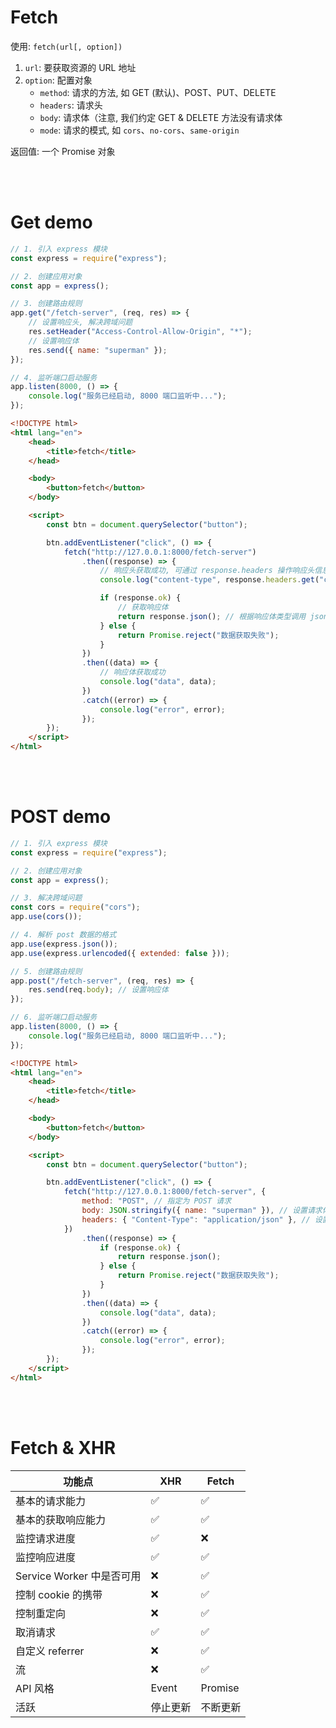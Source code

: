 # Fetch

使用: `fetch(url[, option])`

1. `url`: 要获取资源的 URL 地址
2. `option`: 配置对象
    - `method`: 请求的方法, 如 GET (默认)、POST、PUT、DELETE
    - `headers`: 请求头
    - `body`: 请求体（注意, 我们约定 GET & DELETE 方法没有请求体
    - `mode`: 请求的模式, 如 `cors`、`no-cors`、`same-origin`

返回值: 一个 Promise 对象

<br><br>

# Get demo

```js
// 1. 引入 express 模块
const express = require("express");

// 2. 创建应用对象
const app = express();

// 3. 创建路由规则
app.get("/fetch-server", (req, res) => {
    // 设置响应头, 解决跨域问题
    res.setHeader("Access-Control-Allow-Origin", "*");
    // 设置响应体
    res.send({ name: "superman" });
});

// 4. 监听端口启动服务
app.listen(8000, () => {
    console.log("服务已经启动, 8000 端口监听中...");
});
```

```html
<!DOCTYPE html>
<html lang="en">
    <head>
        <title>fetch</title>
    </head>

    <body>
        <button>fetch</button>
    </body>

    <script>
        const btn = document.querySelector("button");

        btn.addEventListener("click", () => {
            fetch("http://127.0.0.1:8000/fetch-server")
                .then((response) => {
                    // 响应头获取成功, 可通过 response.headers 操作响应头信息
                    console.log("content-type", response.headers.get("content-type"));

                    if (response.ok) {
                        // 获取响应体
                        return response.json(); // 根据响应体类型调用 json / text
                    } else {
                        return Promise.reject("数据获取失败");
                    }
                })
                .then((data) => {
                    // 响应体获取成功
                    console.log("data", data);
                })
                .catch((error) => {
                    console.log("error", error);
                });
        });
    </script>
</html>
```

<br><br>

# POST demo

```js
// 1. 引入 express 模块
const express = require("express");

// 2. 创建应用对象
const app = express();

// 3. 解决跨域问题
const cors = require("cors");
app.use(cors());

// 4. 解析 post 数据的格式
app.use(express.json());
app.use(express.urlencoded({ extended: false }));

// 5. 创建路由规则
app.post("/fetch-server", (req, res) => {
    res.send(req.body); // 设置响应体
});

// 6. 监听端口启动服务
app.listen(8000, () => {
    console.log("服务已经启动, 8000 端口监听中...");
});
```

```html
<!DOCTYPE html>
<html lang="en">
    <head>
        <title>fetch</title>
    </head>

    <body>
        <button>fetch</button>
    </body>

    <script>
        const btn = document.querySelector("button");

        btn.addEventListener("click", () => {
            fetch("http://127.0.0.1:8000/fetch-server", {
                method: "POST", // 指定为 POST 请求
                body: JSON.stringify({ name: "superman" }), // 设置请求体
                headers: { "Content-Type": "application/json" }, // 设置请求头
            })
                .then((response) => {
                    if (response.ok) {
                        return response.json();
                    } else {
                        return Promise.reject("数据获取失败");
                    }
                })
                .then((data) => {
                    console.log("data", data);
                })
                .catch((error) => {
                    console.log("error", error);
                });
        });
    </script>
</html>
```

<br><br>

# Fetch & XHR

| 功能点                    | XHR      | Fetch    |
| ------------------------- | -------- | -------- |
| 基本的请求能力            | ✅       | ✅       |
| 基本的获取响应能力        | ✅       | ✅       |
| 监控请求进度              | ✅       | ❌       |
| 监控响应进度              | ✅       | ✅       |
| Service Worker 中是否可用 | ❌       | ✅       |
| 控制 cookie 的携带        | ❌       | ✅       |
| 控制重定向                | ❌       | ✅       |
| 取消请求                  | ✅       | ✅       |
| 自定义 referrer           | ❌       | ✅       |
| 流                        | ❌       | ✅       |
| API 风格                  | Event    | Promise  |
| 活跃                      | 停止更新 | 不断更新 |

<br>
